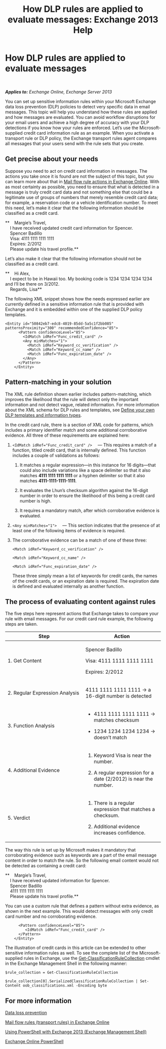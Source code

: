 ﻿---
title: 'How DLP rules are applied to evaluate messages: Exchange 2013 Help'
TOCTitle: How DLP rules are applied to evaluate messages
ms:assetid: 1ac77020-26ff-410c-ab09-4f28a99d67a1
ms:mtpsurl: https://technet.microsoft.com/en-us/library/Dn329050(v=EXCHG.150)
ms:contentKeyID: 56348870
ms.date: 12/10/2017
mtps_version: v=EXCHG.150
---

# How DLP rules are applied to evaluate messages

 

_**Applies to:** Exchange Online, Exchange Server 2013_


You can set up sensitive information rules within your Microsoft Exchange data loss prevention (DLP) policies to detect very specific data in email messages. This topic will help you understand how these rules are applied and how messages are evaluated. You can avoid workflow disruptions for your email users and achieve a high degree of accuracy with your DLP detections if you know how your rules are enforced. Let’s use the Microsoft-supplied credit card information rule as an example. When you activate a transport rule or DLP policy, the Exchange transport rules agent compares all messages that your users send with the rule sets that you create.

## Get precise about your needs

Suppose you need to act on credit card information in messages. The actions you take once it is found are not the subject of this topic, but you can learn more about that in [Mail flow rule actions in Exchange Online](https://technet.microsoft.com/en-us/library/jj919237\(v=exchg.150\)). With as most certainty as possible, you need to ensure that what is detected in a message is truly credit card data and not something else that could be a legitimate use of groups of numbers that merely resemble credit card data; for example, a reservation code or a vehicle identification number. To meet this need, let’s make it clear that the following information should be classified as a credit card.

**    Margie’s Travel,  
    I have received updated credit card information for Spencer.  
    Spencer Badillo  
    Visa: 4111 1111 1111 1111  
    Expires: 2/2012  
    Please update his travel profile.**

Let’s also make it clear that the following information should not be classified as a credit card.

**    Hi Alex,  
    I expect to be in Hawaii too. My booking code is 1234 1234 1234 1234 and I’ll be there on 3/2012.  
    Regards, Lisa**

The following XML snippet shows how the needs expressed earlier are currently defined in a sensitive information rule that is provided with Exchange and it is embedded within one of the supplied DLP policy templates.

    <Entity id="50842eb7-edc8-4019-85dd-5a5c1f2bb085" patternsProximity="300" recommendedConfidence="85">
          <Pattern confidenceLevel="85">
            <IdMatch idRef="Func_credit_card" />
            <Any minMatches="1">
              <Match idRef="Keyword_cc_verification" />
              <Match idRef="Keyword_cc_name" />
              <Match idRef="Func_expiration_date" />
            </Any>
          </Pattern>
        </Entity>

## Pattern-matching in your solution

The XML rule definition shown earlier includes pattern-matching, which improves the likelihood that the rule will detect only the important information and not detect vague, related information. For more information about the XML schema for DLP rules and templates, see [Define your own DLP templates and information types](define-your-own-dlp-templates-and-information-types-exchange-2013-help.md).

In the credit card rule, there is a section of XML code for patterns, which includes a primary identifier match and some additional corroborative evidence. All three of these requirements are explained here:

1.  `<IdMatch idRef="Func_credit_card" />  ` — This requires a match of a function, titled credit card, that is internally defined. This function includes a couple of validations as follows:
    
    1.  It matches a regular expression—in this instance for 16 digits—that could also include variations like a space delimiter so that it also matches **4111 1111 1111 1111** or a hyphen delimiter so that it also matches **4111-1111-1111-1111**.
    
    2.  It evaluates the Lhun’s checksum algorithm against the 16-digit number in order to ensure the likelihood of this being a credit card number is high.
    
    3.  It requires a mandatory match, after which corroborative evidence is evaluated.

2.  `<Any minMatches="1">  ` — This section indicates that the presence of at least one of the following items of evidence is required.

3.  The corroborative evidence can be a match of one of these three:
    
    `<Match idRef="Keyword_cc_verification" />`
    
    `<Match idRef="Keyword_cc_name" />`
    
    `<Match idRef="Func_expiration_date" />`
    
    These three simply mean a list of keywords for credit cards, the names of the credit cards, or an expiration date is required. The expiration date is defined and evaluated internally as another function.

## The process of evaluating content against rules

The five steps here represent actions that Exchange takes to compare your rule with email messages. For our credit card rule example, the following steps are taken.


<table>
<colgroup>
<col style="width: 50%" />
<col style="width: 50%" />
</colgroup>
<thead>
<tr class="header">
<th>Step</th>
<th>Action</th>
</tr>
</thead>
<tbody>
<tr class="odd">
<td><p>1. Get Content</p></td>
<td><p>Spencer Badillo</p>
<p>Visa: 4111 1111 1111 1111</p>
<p>Expires: 2/2012</p></td>
</tr>
<tr class="even">
<td><p>2. Regular Expression Analysis</p></td>
<td><p>4111 1111 1111 1111 -&gt; a 16-digit number is detected</p></td>
</tr>
<tr class="odd">
<td><p>3. Function Analysis</p></td>
<td><ul>
<li><p>4111 1111 1111 1111 -&gt; matches checksum</p></li>
<li><p>1234 1234 1234 1234 -&gt; doesn’t match</p></li>
</ul></td>
</tr>
<tr class="even">
<td><p>4. Additional Evidence</p></td>
<td><ol>
<li><p>Keyword Visa is near the number.</p></li>
<li><p>A regular expression for a date (2/2012) is near the number.</p></li>
</ol></td>
</tr>
<tr class="odd">
<td><p>5. Verdict</p></td>
<td><ol>
<li><p>There is a regular expression that matches a checksum.</p></li>
<li><p>Additional evidence increases confidence.</p></li>
</ol>
<p></p></td>
</tr>
</tbody>
</table>


The way this rule is set up by Microsoft makes it mandatory that corroborating evidence such as keywords are a part of the email message content in order to match the rule. So the following email content would not be detected as containing a credit card:

**    Margie’s Travel,  
    I have received updated information for Spencer.  
    Spencer Badillo  
    4111 1111 1111 1111  
    Please update his travel profile.**

You can use a custom rule that defines a pattern without extra evidence, as shown in the next example. This would detect messages with only credit card number and no corroborating evidence.

``` 
      <Pattern confidenceLevel="85">
         <IdMatch idRef="Func_credit_card" />
      </Pattern>
    </Entity>
```

The illustration of credit cards in this article can be extended to other sensitive information rules as well. To see the complete list of the Microsoft-supplied rules in Exchange, use the [Get-ClassificationRuleCollection](https://technet.microsoft.com/en-us/library/jj218696\(v=exchg.150\)) cmdlet in the Exchange Management Shell in the following manner:

    $rule_collection = Get-ClassificationRuleCollection

    $rule_collection[0].SerializedClassificationRuleCollection | Set-Content oob_classifications.xml -Encoding byte

## For more information

[Data loss prevention](technical-overview-of-dlp-data-loss-prevention-in-exchange.md)

[Mail flow rules (transport rules) in Exchange Online](https://technet.microsoft.com/en-us/library/jj919238\(v=exchg.150\))

[Using PowerShell with Exchange 2013 (Exchange Management Shell)](https://technet.microsoft.com/en-us/library/bb123778\(v=exchg.150\))

[Exchange Online PowerShell](https://technet.microsoft.com/en-us/library/jj200677\(v=exchg.150\))

